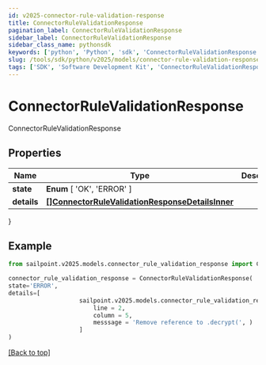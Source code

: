 ```yaml
---
id: v2025-connector-rule-validation-response
title: ConnectorRuleValidationResponse
pagination_label: ConnectorRuleValidationResponse
sidebar_label: ConnectorRuleValidationResponse
sidebar_class_name: pythonsdk
keywords: ['python', 'Python', 'sdk', 'ConnectorRuleValidationResponse', 'V2025ConnectorRuleValidationResponse'] 
slug: /tools/sdk/python/v2025/models/connector-rule-validation-response
tags: ['SDK', 'Software Development Kit', 'ConnectorRuleValidationResponse', 'V2025ConnectorRuleValidationResponse']
---
```


# ConnectorRuleValidationResponse

ConnectorRuleValidationResponse

## Properties

Name | Type | Description | Notes
------------ | ------------- | ------------- | -------------
**state** |  **Enum** [  'OK',    'ERROR' ] |  | [required]
**details** | [**[]ConnectorRuleValidationResponseDetailsInner**](connector-rule-validation-response-details-inner) |  | [required]
}

## Example

```python
from sailpoint.v2025.models.connector_rule_validation_response import ConnectorRuleValidationResponse

connector_rule_validation_response = ConnectorRuleValidationResponse(
state='ERROR',
details=[
                    sailpoint.v2025.models.connector_rule_validation_response_details_inner.ConnectorRuleValidationResponse_details_inner(
                        line = 2, 
                        column = 5, 
                        messsage = 'Remove reference to .decrypt(', )
                    ]
)

```
[[Back to top]](#) 

